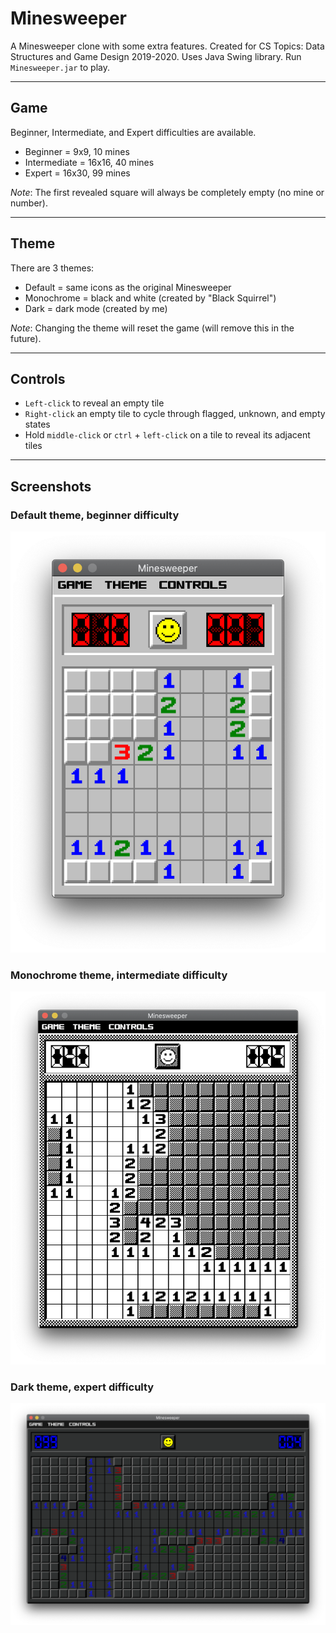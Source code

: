 # Minesweeper
A Minesweeper clone with some extra features. Created for CS Topics: Data Structures and Game Design 2019-2020. Uses Java Swing library. 
Run `Minesweeper.jar` to play.

---

## Game
Beginner, Intermediate, and Expert difficulties are available. 
* Beginner = 9x9, 10 mines
* Intermediate = 16x16, 40 mines
* Expert = 16x30, 99 mines

_Note_: The first revealed square will always be completely empty (no mine or number). 

---

## Theme
There are 3 themes:
* Default = same icons as the original Minesweeper
* Monochrome = black and white (created by "Black Squirrel")
* Dark = dark mode (created by me)

_Note_: Changing the theme will reset the game (will remove this in the future).

---

## Controls
* `Left-click` to reveal an empty tile
* `Right-click` an empty tile to cycle through flagged, unknown, and empty states
* Hold `middle-click` or `ctrl` + `left-click` on a tile to reveal its adjacent tiles

---

## Screenshots
### Default theme, beginner difficulty
![Default theme, beginner difficulty](./screenshots/1.png)
### Monochrome theme, intermediate difficulty
![Monochrome theme, intermediate difficulty](./screenshots/2.png)
### Dark theme, expert difficulty
![Dark theme, expert difficulty](./screenshots/3.png)
